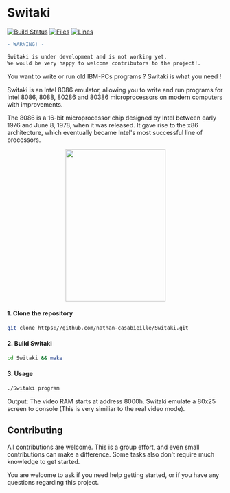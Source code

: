 # Switaki

[![Build Status](https://travis-ci.org/nathan-casabieille/Switaki.svg?branch=master)](https://travis-ci.org/nathan-casabieille/Switaki)
[![Files](https://tokei.rs/b1/github/nathan-casabieille/Switaki?category=files)](https://github.com/nathan-casabieille/Switaki)
[![Lines](https://tokei.rs/b1/github/nathan-casabieille/Switaki?category=lines)](https://github.com/nathan-casabieille/Switaki)


```diff
- WARNING! -

Switaki is under development and is not working yet.
We would be very happy to welcome contributors to the project!.
```

You want to write or run old IBM-PCs programs ? Switaki is what you need !

Switaki is an Intel 8086 emulator, allowing you to write and run programs for Intel 8086, 8088, 80286 and 80386 microprocessors on modern computers with improvements.

The 8086 is a 16-bit microprocessor chip designed by Intel between early 1976 and June 8, 1978, when it was released. It gave rise to the x86 architecture, which eventually became Intel's most successful line of processors.

<p align="center">
    <img src="https://upload.wikimedia.org/wikipedia/commons/thumb/d/dc/Intel_8086_pinout.svg/800px-Intel_8086_pinout.svg.png" width="233" height="353"/>
</p>

#### 1. Clone the repository

```bash
git clone https://github.com/nathan-casabieille/Switaki.git
```

#### 2. Build Switaki

```bash
cd Switaki && make
```

#### 3. Usage

```bash
./Switaki program
```

Output: The video RAM starts at address 8000h. Switaki emulate a 80x25 screen to console (This is very similiar to the real video mode).

## Contributing

All contributions are welcome. This is a group effort, and even small contributions can make a difference.
Some tasks also don't require much knowledge to get started.

You are welcome to ask if you need help getting started, or if you have any questions regarding this project.
